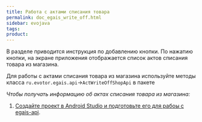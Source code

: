 ```yaml
---
title: Работа с актами списания товара
permalink: doc_egais_write_off.html
sidebar: evojava
tags:
product:
---
```


В разделе приводится инструкция по добавлению кнопки. По нажатию кнопки, на экране приложения отображается список актов списания товара из магазина.

Для работы с актами списания товара из магазина используйте методы класса `ru.evotor.egais.api`→`ActWriteOffShopApi` в пакете

*Чтобы получать информацию об актах списания товара из магазина:*

1. [Создайте проект в Android Studio и подготовьте его для рабоы с egais-api](./doc_egais_project_creation.html).
